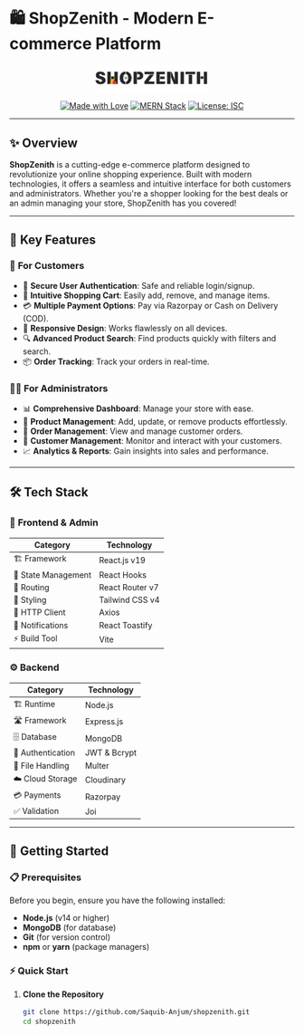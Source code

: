 # 🛍️ ShopZenith - Modern E-commerce Platform

<div align="center">
  <img src="https://github.com/Saquib-Anjum/SHOPZENITH/blob/main/screenshot/logo2.png" alt="ShopZenith Logo" width="200"/>
  
  [![Made with Love](https://img.shields.io/badge/Made%20with-❤️-red.svg)](https://github.com/yourusername/shopzenith)
  [![MERN Stack](https://img.shields.io/badge/MERN-Stack-blue.svg)](https://www.mongodb.com/mern-stack)
  [![License: ISC](https://img.shields.io/badge/License-ISC-green.svg)](https://opensource.org/licenses/ISC)
</div>

---

## ✨ Overview

**ShopZenith** is a cutting-edge e-commerce platform designed to revolutionize your online shopping experience. Built with modern technologies, it offers a seamless and intuitive interface for both customers and administrators. Whether you're a shopper looking for the best deals or an admin managing your store, ShopZenith has you covered!

---

## 🌟 Key Features

### 👥 **For Customers**
- 🔐 **Secure User Authentication**: Safe and reliable login/signup.
- 🛒 **Intuitive Shopping Cart**: Easily add, remove, and manage items.
- 💳 **Multiple Payment Options**: Pay via Razorpay or Cash on Delivery (COD).
- 📱 **Responsive Design**: Works flawlessly on all devices.
- 🔍 **Advanced Product Search**: Find products quickly with filters and search.
- 📦 **Order Tracking**: Track your orders in real-time.

### 👨‍💼 **For Administrators**
- 📊 **Comprehensive Dashboard**: Manage your store with ease.
- 📝 **Product Management**: Add, update, or remove products effortlessly.
- 🎯 **Order Management**: View and manage customer orders.
- 👥 **Customer Management**: Monitor and interact with your customers.
- 📈 **Analytics & Reports**: Gain insights into sales and performance.

---

## 🛠️ Tech Stack

### 🎨 **Frontend & Admin**
| **Category**            | **Technology**               |
|-------------------------|------------------------------|
| 🏗️ Framework            | React.js v19                 |
| 🎯 State Management     | React Hooks                  |
| 🎠 Routing              | React Router v7              |
| 💅 Styling              | Tailwind CSS v4              |
| 🔄 HTTP Client          | Axios                        |
| 📝 Notifications        | React Toastify               |
| ⚡ Build Tool           | Vite                         |

### ⚙️ **Backend**
| **Category**            | **Technology**               |
|-------------------------|------------------------------|
| 🏗️ Runtime              | Node.js                      |
| 🛣️ Framework            | Express.js                   |
| 🗄️ Database             | MongoDB                      |
| 🔐 Authentication       | JWT & Bcrypt                 |
| 📁 File Handling         | Multer                       |
| ☁️ Cloud Storage        | Cloudinary                   |
| 💳 Payments             | Razorpay                     |
| ✅ Validation            | Joi                          |

---

## 🚀 Getting Started

### 📋 **Prerequisites**
Before you begin, ensure you have the following installed:
- **Node.js** (v14 or higher)
- **MongoDB** (for database)
- **Git** (for version control)
- **npm** or **yarn** (package managers)

### ⚡ **Quick Start**

1. **Clone the Repository**
   ```bash
   git clone https://github.com/Saquib-Anjum/shopzenith.git
   cd shopzenith
